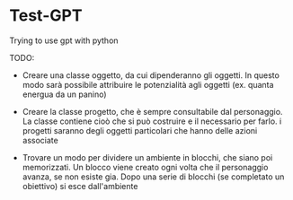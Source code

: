 # Test-GPT
Trying to use gpt with python

TODO:
- Creare una classe oggetto, da cui dipenderanno gli oggetti.
  In questo modo sarà possibile attribuire le potenzialità agli oggetti (ex. quanta energua da un panino)

- Creare la classe progetto, che è sempre consultabile dal personaggio.
  La classe contiene cioò che si può costruire e il necessario per farlo.
  i progetti saranno degli oggetti particolari che hanno delle azioni associate

- Trovare un modo per dividere un ambiente in blocchi, che siano poi memorizzati.
  Un blocco viene creato ogni volta che il personaggio avanza, se non esiste gia. 
  Dopo una serie di blocchi (se completato un obiettivo) si esce dall'ambiente

